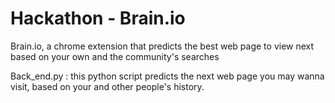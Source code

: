 # Hackathon - Brain.io
Brain.io, a chrome extension that predicts the best web page to view next based on your own and the community's searches

Back_end.py : this python script predicts the next web page you may wanna visit, based on your and other people's history.

